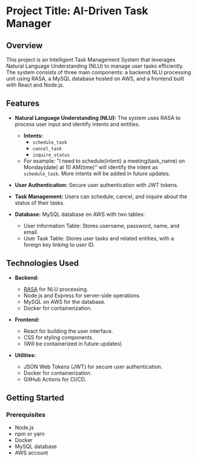 # Project Title: AI-Driven Task Manager

## Overview

This project is an Intelligent Task Management System that leverages Natural Language Understanding (NLU) to manage user tasks efficiently. The system consists of three main components: a backend NLU processing unit using RASA, a MySQL database hosted on AWS, and a frontend built with React and Node.js.

## Features

- **Natural Language Understanding (NLU):** The system uses RASA to process user input and identify intents and entities.

  - **Intents:**
    - `schedule_task`
    - `cancel_task`
    - `inquire_status`
  - For example: "I need to schedule(intent) a meeting(task_name) on Monday(date) at 10 AM(time)" will identify the intent as `schedule_task`.
    More intents will be added in future updates.

- **User Authentication:** Secure user authentication with JWT tokens.
- **Task Management:** Users can schedule, cancel, and inquire about the status of their tasks.
- **Database:** MySQL database on AWS with two tables:
  - User Information Table: Stores username, password, name, and email.
  - User Task Table: Stores user tasks and related entities, with a foreign key linking to user ID.

## Technologies Used

- **Backend:**

  - [RASA](https://rasa.com/docs/) for NLU processing.
  - Node.js and Express for server-side operations.
  - MySQL on AWS for the database.
  - Docker for containerization.

- **Frontend:**

  - React for building the user interface.
  - CSS for styling components.
  - (Will be containerized in future updates)

- **Utilities:**
  - JSON Web Tokens (JWT) for secure user authentication.
  - Docker for containerization.
  - GitHub Actions for CI/CD.

## Getting Started

### Prerequisites

- Node.js
- npm or yarn
- Docker
- MySQL database
- AWS account
